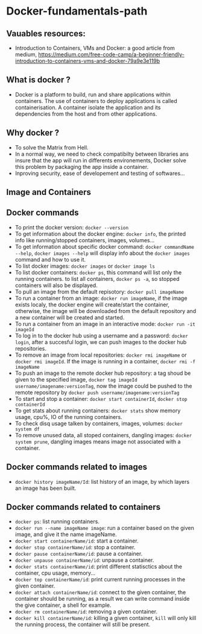 # Docker-fundamentals-path

## Vauables resources:
- Introduction to Containers, VMs and Docker: a good article from medium, https://medium.com/free-code-camp/a-beginner-friendly-introduction-to-containers-vms-and-docker-79a9e3e119b

## What is docker ?
- Docker is a platform to build, run and share applications within containers. The use of containers to deploy applications is called containerisation. A container isolate the application and its dependencies from the host and from other applications.

## Why docker ?
  - To solve the Matrix from Hell.
  - In a normal way, we need to check compatibilty between libraries ans insure that the app will run in differents environements, Docker solve this problem by packaging the app inside a container.
  - Inproving security, ease of developement and testing of softwares... 
  
## Image and Containers

## Docker commands

- To print the docker version: ```docker --version```
- To get information about the docker engine: ```docker info```, the printed info like running/stopped containers, images, volumes...
- To get information about specific docker command: ```docker commandName --help```, ```docker images --help``` will display info about the ```docker images``` command and how to use it.
- To list docker images: ```docker images``` or ```docker image ls```
- To list docker containers: ```docker ps```, this command will list only the running containers. to list all containers, ```docker ps -a```, so stopped containers will also be displayed.
- To pull an image from the default repisotory: ```docker pull imageName```
- To run a container from an image: ```docker run imageName```, if the image exists localy, the docker engine will create/start the container, otherwise, the image will be downloaded from the default repository and a new container will be created and started.
- To run a container from an image in an interactive mode: ```docker run -it imageId```
- To log in to the docker hub using a username and a password: ```docker login```, after a succesful login, we can push images to the docker hub repositories.
- To remove an image from local repositories: ```docker rmi imageName``` or ```docker rmi imageId```. If the image is running in a container, ```docker rmi -f imageName```
- To push an image to the remote docker hub repository: a tag shoud be given to the specified image, ```docker tag imageId username/imagename:versionTag```, now the image could be pushed to the remote repository by  ```docker push username/imagename:versionTag```
- To start and stop a container: ```docker start containerId```, ```docker stop containerId```
- To get stats about running containers: ```docker stats``` show memory usage, cpu%, IO of the running containers.
- To check disq usage talken by containers, images, volumes: ```docker system df```
- To remove unused data, all stoped containers, dangling images: ```docker system prune```, dangling images means image not associated with a container.

## Docker commands related to images
- ```docker history imageName/Id```: list history of an image, by which layers an image has been built. 

## Docker commands related to containers

- ```docker ps```: list running containers. 
- ```docker run --name imageName image```: run a container based on the given image, and give it the name imageName.
- ```docker start containerName/id```: start a container.
- ```docker stop containerName/id```: stop a container.
- ```docker pause containerName/id```: pause a container.
- ```docker unpause containerName/id```: unpause a container.
- ```docker stats containerName/id```: print different statisctics about the container, cpu usage, memory...
- ```docker top containerName/id```: print current running processes in the given container.
- ```docker attach containerName/id```: connect to the given container, the container should be running, as a result we can write command inside the give container, a shell for example.
- ```docker rm containerName/id```: removing a given container.
- ```docker kill containerName/id```: killing a given container, ```kill``` will only kill the running process, the container will still be present.
